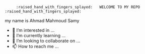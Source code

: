          :raised_hand_with_fingers_splayed:	  WELCOME TO MY REPO :raised_hand_with_fingers_splayed:	
my name is Ahmad Mahmoud Samy
- 👀 I’m interested in ...
- 🌱 I’m currently learning ...
- 💞️ I’m looking to collaborate on ...
- 📫 How to reach me ...


